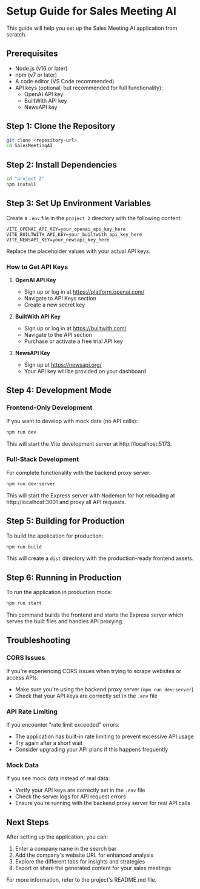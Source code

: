 # Setup Guide for Sales Meeting AI

This guide will help you set up the Sales Meeting AI application from scratch.

## Prerequisites

- Node.js (v16 or later)
- npm (v7 or later)
- A code editor (VS Code recommended)
- API keys (optional, but recommended for full functionality):
  - OpenAI API key
  - BuiltWith API key
  - NewsAPI key

## Step 1: Clone the Repository

```bash
git clone <repository-url>
cd SalesMeetingAI
```

## Step 2: Install Dependencies

```bash
cd "project 2"
npm install
```

## Step 3: Set Up Environment Variables

Create a `.env` file in the `project 2` directory with the following content:

```
VITE_OPENAI_API_KEY=your_openai_api_key_here
VITE_BUILTWITH_API_KEY=your_builtwith_api_key_here
VITE_NEWSAPI_KEY=your_newsapi_key_here
```

Replace the placeholder values with your actual API keys.

### How to Get API Keys

1. **OpenAI API Key**
   - Sign up or log in at https://platform.openai.com/
   - Navigate to API Keys section
   - Create a new secret key

2. **BuiltWith API Key**
   - Sign up or log in at https://builtwith.com/
   - Navigate to the API section
   - Purchase or activate a free trial API key

3. **NewsAPI Key**
   - Sign up at https://newsapi.org/
   - Your API key will be provided on your dashboard

## Step 4: Development Mode

### Frontend-Only Development

If you want to develop with mock data (no API calls):

```bash
npm run dev
```

This will start the Vite development server at http://localhost:5173.

### Full-Stack Development

For complete functionality with the backend proxy server:

```bash
npm run dev:server
```

This will start the Express server with Nodemon for hot reloading at http://localhost:3001 and proxy all API requests.

## Step 5: Building for Production

To build the application for production:

```bash
npm run build
```

This will create a `dist` directory with the production-ready frontend assets.

## Step 6: Running in Production

To run the application in production mode:

```bash
npm run start
```

This command builds the frontend and starts the Express server which serves the built files and handles API proxying.

## Troubleshooting

### CORS Issues

If you're experiencing CORS issues when trying to scrape websites or access APIs:
- Make sure you're using the backend proxy server (`npm run dev:server`)
- Check that your API keys are correctly set in the `.env` file

### API Rate Limiting

If you encounter "rate limit exceeded" errors:
- The application has built-in rate limiting to prevent excessive API usage
- Try again after a short wait
- Consider upgrading your API plans if this happens frequently

### Mock Data

If you see mock data instead of real data:
- Verify your API keys are correctly set in the `.env` file
- Check the server logs for API request errors
- Ensure you're running with the backend proxy server for real API calls

## Next Steps

After setting up the application, you can:

1. Enter a company name in the search bar
2. Add the company's website URL for enhanced analysis
3. Explore the different tabs for insights and strategies
4. Export or share the generated content for your sales meetings

For more information, refer to the project's README.md file. 